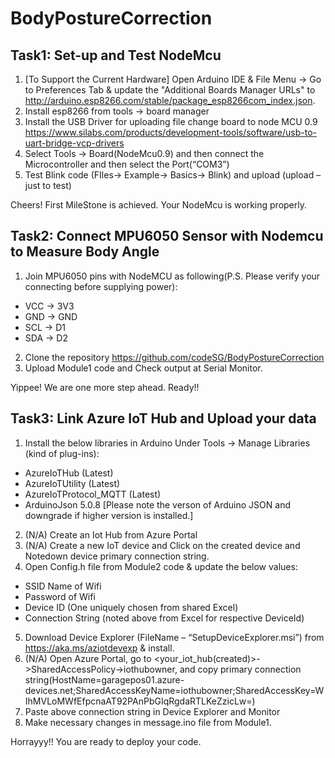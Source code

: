 # BodyPostureCorrection

## Task1: Set-up and Test NodeMcu 

1. [To Support the Current Hardware] Open Arduino IDE & File Menu -> Go to Preferences Tab & update the "Additional Boards Manager URLs" to     http://arduino.esp8266.com/stable/package_esp8266com_index.json.
2. Install esp8266 from tools -> board manager 
3. Install the USB Driver for uploading file change board to node MCU 0.9 https://www.silabs.com/products/development-tools/software/usb-to-uart-bridge-vcp-drivers
4. Select Tools -> Board(NodeMcu0.9) and then connect the Microcontroller and then select the Port(“COM3”)
5. Test Blink code (FIles-> Example-> Basics-> Blink) and upload (upload – just to test)


Cheers! First MileStone is achieved. Your NodeMcu is working properly.

## Task2: Connect MPU6050 Sensor with Nodemcu  to Measure Body Angle

1. Join MPU6050 pins with NodeMCU as following(P.S. Please verify your connecting before supplying power):
  * VCC -> 3V3
  * GND -> GND
  * SCL -> D1
  * SDA -> D2
2. Clone the repository https://github.com/codeSG/BodyPostureCorrection 
3. Upload Module1 code and Check output at Serial Monitor.

  
Yippee! We are one more step ahead. Ready!!

## Task3: Link Azure IoT Hub and Upload your data
1. Install the below libraries in Arduino Under Tools -> Manage Libraries (kind of plug-ins):
  * AzureIoTHub (Latest)
  * AzureIoTUtility (Latest)
  * AzureIoTProtocol_MQTT (Latest)
  * ArduinoJson 5.0.8 [Please note the verson of Arduino JSON and downgrade if higher version is installed.]

2. (N/A) Create an Iot Hub from Azure Portal
3. (N/A) Create a new IoT device and Click on the created device and Notedown device primary connection string.
4. Open Config.h file from Module2 code  & update the below values:
* SSID Name of Wifi
* Password of Wifi
* Device ID (One uniquely chosen from shared Excel)
* Connection String (noted above from Excel for respective DeviceId)

5. Download Device Explorer (FileName – “SetupDeviceExplorer.msi”) from https://aka.ms/aziotdevexp & install.
6. (N/A) Open Azure Portal, go to <your_iot_hub(created)>->SharedAccessPolicy->iothubowner, and copy primary connection string(HostName=garagepos01.azure-devices.net;SharedAccessKeyName=iothubowner;SharedAccessKey=WIhMVLoMWfEfpcnaAT92PAnPbGIqRgdaRTLKeZzicLw=)
7. Paste above connection string in Device Explorer and Monitor
8. Make necessary changes in message.ino file from Module1.

Horrayyy!! You are ready to deploy your code.
